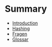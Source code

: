 # Summary

* [Introduction](README.md)
* [Hashing](hashing.md)
* [Fragen](fragen.md)
* [Glossar](glossar.md)
